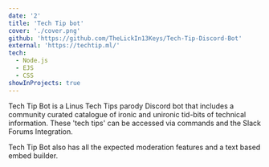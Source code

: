 ```yaml
---
date: '2'
title: 'Tech Tip bot'
cover: './cover.png'
github: 'https://github.com/TheLickIn13Keys/Tech-Tip-Discord-Bot'
external: 'https://techtip.ml/'
tech:
  - Node.js
  - EJS
  - CSS
showInProjects: true
---
```


Tech Tip Bot is a Linus Tech Tips parody Discord bot that includes a community curated catalogue of ironic and unironic tid-bits of technical information. These 'tech tips' can be accessed via commands and the Slack Forums Integration.

Tech Tip Bot also has all the expected moderation features and a text based embed builder.

